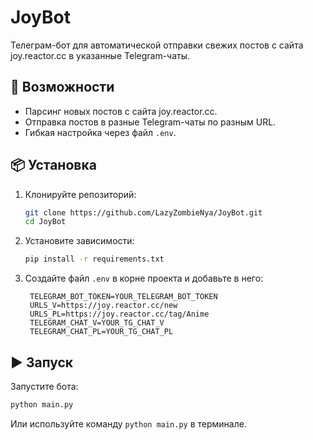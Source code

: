 # JoyBot

Телеграм-бот для автоматической отправки свежих постов с сайта joy.reactor.cc в указанные Telegram-чаты.

## 🚀 Возможности

- Парсинг новых постов с сайта joy.reactor.cc.
- Отправка постов в разные Telegram-чаты по разным URL.
- Гибкая настройка через файл `.env`.

## 📦 Установка

1. Клонируйте репозиторий:

   ```bash
   git clone https://github.com/LazyZombieNya/JoyBot.git
   cd JoyBot
2. Установите зависимости:

   ```bash
   pip install -r requirements.txt
   ```

3. Создайте файл `.env` в корне проекта и добавьте в него:

   ```env
    TELEGRAM_BOT_TOKEN=YOUR_TELEGRAM_BOT_TOKEN
    URLS_V=https://joy.reactor.cc/new
    URLS_PL=https://joy.reactor.cc/tag/Anime
    TELEGRAM_CHAT_V=YOUR_TG_CHAT_V
    TELEGRAM_CHAT_PL=YOUR_TG_CHAT_PL

   ```

## ▶️ Запуск

Запустите бота:

```bash
python main.py
```

Или используйте команду `python main.py` в терминале.
